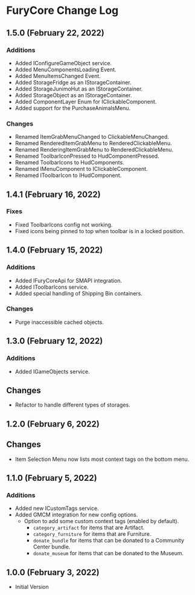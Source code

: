 ﻿# FuryCore Change Log

## 1.5.0 (February 22, 2022)

### Additions

* Added IConfigureGameObject service.
* Added MenuComponentsLoading Event.
* Added MenuItemsChanged Event.
* Added StorageFridge as an IStorageContainer.
* Added StorageJunimoHut as an IStorageContainer.
* Added StorageObject as an IStorageContainer.
* Added ComponentLayer Enum for IClickableComponent.
* Added support for the PurchaseAnimalsMenu.

### Changes

* Renamed ItemGrabMenuChanged to ClickableMenuChanged.
* Renamed RenderedItemGrabMenu to RenderedClickableMenu.
* Renamed RenderingItemGrabMenu to RenderedClickableMenu.
* Renamed ToolbarIconPressed to HudComponentPressed.
* Renamed ToolbarIcons to HudComponents.
* Renamed IMenuComponent to IClickableComponent.
* Renamed IToolbarIcon to IHudComponent.

## 1.4.1 (February 16, 2022)

### Fixes

* Fixed ToolbarIcons config not working.
* Fixed icons being pinned to top when toolbar is in a locked position.

## 1.4.0 (February 15, 2022)

### Additions

* Added IFuryCoreApi for SMAPI integration.
* Added IToolbarIcons service.
* Added special handling of Shipping Bin containers.

### Changes

* Purge inaccessible cached objects.

## 1.3.0 (February 12, 2022)

### Additions

* Added IGameObjects service.

## Changes

* Refactor to handle different types of storages.

## 1.2.0 (February 6, 2022)

## Changes

* Item Selection Menu now lists most context tags on the bottom menu.

## 1.1.0 (February 5, 2022)

### Additions

* Added new ICustomTags service.
* Added GMCM integration for new config options.
    * Option to add some custom context tags (enabled by default).
        * `category_artifact` for items that are Artifact.
        * `category_furniture` for items that are Furniture.
        * `donate_bundle` for items that can be donated to a Community Center bundle.
        * `donate_museum` for items that can be donated to the Museum.

## 1.0.0 (February 3, 2022)

* Initial Version